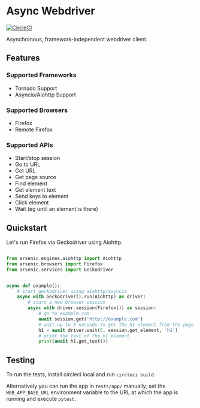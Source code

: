 # Async Webdriver

[![CircleCI](https://circleci.com/gh/HDE/arsenic/tree/master.svg?style=svg)](https://circleci.com/gh/HDE/arsenic/tree/master)

Asynchronous, framework-independent webdriver client.

## Features

### Supported Frameworks

* Tornado Support
* Asyncio/Aiohttp Support

### Supported Browsers

* Firefox
* Remote Firefox

### Supported APIs

* Start/stop session
* Go to URL
* Get URL
* Get page source
* Find element
* Get element text
* Send keys to element
* Click element
* Wait (eg until an element is there)


## Quickstart

Let's run Firefox via Geckodriver using Aiohttp.


```python

from arsenic.engines.aiohttp import Aiohttp
from arsenic.browsers import Firefox
from arsenic.services import Geckodriver


async def example():
    # start geckodriver using aiohttp/asyncio
    async with Geckodriver().run(Aiohttp) as driver:
        # start a new browser session
        async with driver.session(Firefox()) as session:
            # go to example.com
            await session.get('http://example.com')
            # wait up to 5 seconds to get the h1 element from the page
            h1 = await driver.wait(5, session.get_element, 'h1')
            # print the text of the h1 element
            print(await h1.get_text())
```

## Testing

To run the tests, install circleci local and run `circleci build`.

Alternatively you can run the app in `tests/app/` manually, set
the `WEB_APP_BASE_URL` environment variable to the URL at which the
app is running and execute `pytest`.
